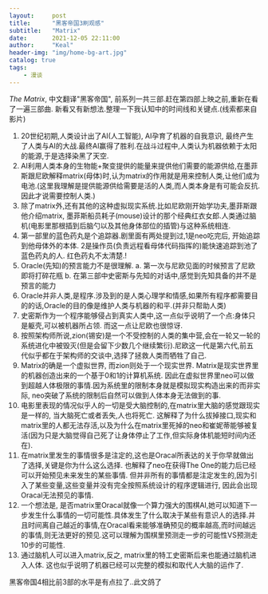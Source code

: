 ```yaml
---
layout:     post
title:      "黑客帝国3刷观感"
subtitle:   "Matrix"
date:       2021-12-05 22:11:00
author:     "Keal"
header-img: "img/home-bg-art.jpg"
catalog: true
tags:
    - 漫谈
---
```


*The Matrix*, 中文翻译"黑客帝国", 前系列一共三部.赶在第四部上映之前,重新在看了一遍三部曲. 新看又有新想法.整理一下我认知中的时间线和关键点.(线索都来自影片)

1. 20世纪初期,人类设计出了AI(人工智能), AI孕育了机器的自我意识, 最终产生了人类与AI的大战.最终AI赢得了胜利.在战斗过程中,人类认为机器依赖于太阳的能源,于是选择染黑了天空.  
2. AI利用人类本身的生物能+聚变提供的能量来提供他们需要的能源供给,在墨菲斯跟尼欧解释matrix(母体)时,认为matrix的作用就是用来控制人类,让他们成为电池.(这里我理解是提供能源供给需要是活的人类,而人类本身是有可能会反抗.因此才说需要控制人类.)
3. 除了matrix外,还有其他的这种虚拟现实系统.比如尼欧刚开始学功夫,墨菲斯跟他介绍matrix, 墨菲斯船员耗子(mouse)设计的那个经典红衣女郎.人类通过脑机(电影里那根插到后脑勺以及其他身体部位的插管)与这种系统相连.
4. 第一部里的蓝色药丸是个追踪器.剧里面有两处提到过,1是neo吃完后, 开始追踪到他母体外的本体. 2是操作员(负责远程看母体代码指挥的)能快速追踪到池了蓝色药丸的人. 红色药丸不太清楚.!
5. Oracle(先知)的预言能力不是很理解.
   a. 第一次与尼欧见面的时候预言了尼欧即将打碎花瓶
   b. 在第三部中史密斯与先知的对话中,感觉到先知具备的并不是预言的能力
6. Oracle并非人类,是程序.涉及到的是人类心理学和情感,如果所有程序都需要目的的话,Oracle的目的像是维护人类与机器的和平.(并非只帮助人类)
7. 史密斯作为一个程序能够侵占到真实人类中,这一点似乎说明了一个点:身体只是躯壳,可以被机器所占领. 而这一点让尼欧也很惊讶.
8. 按照架构师所说,zion(锡安)是一个不受控制的人类的集中营,会在一轮又一轮的系统进化中被毁灭(但是会留下少数几个继续繁衍).尼欧这一代是第六代,前五代似乎都在于架构师的交谈中,选择了拯救人类而牺牲了自己.
8. Matrix的确是一个虚拟世界, 而zion则处于一个现实世界. Matrix是现实世界里的机器创造出来的一个基于0和1的计算机系统. 因此在虚拟世界里neo可以做到超越人体极限的事情.因为系统里的限制本身就是模拟现实构造出来的而非实际, neo突破了系统的限制后自然可以做到人体本身无法做到的事.
8. 电影里表现的情况似乎人的一切是受大脑控制的,在matrix里大脑的感觉跟现实是一样的, 当大脑死亡或者丢失,人也将死亡. 这解释了为什么拔掉接口,现实和matrix里的人都无法存活,以及为什么在matrix里死掉的neo和崔妮蒂能够被复活(因为只是大脑觉得自己死了让身体停止了工作,但实际身体机能短时间内还在).
8. 在matrix里发生的事情很多是注定的,这也是Oracal所表达的关于你早就做出了选择,关键是你为什么这么选择. 也解释了neo在获得The One的能力后已经可以开始预见未来发生的某些事情. 但并非所有的事情都是注定发生的,因为引入了某些变量,这些变量并没有完全按照系统设计的程序逻辑进行, 因此会出现Oracal无法预见的事情.
8. 一个想法是, 是否matrix里Oracal就像一个算力强大的围棋AI,她可以知道下一步发生什么事情的一切可能性.具体发生了什么取决于某些有意识人的选择.并且时间离自己越近的事情,在Oracal看来能够准确预见的概率越高,而时间越远的事情,则无法更好的预见.这可以理解为围棋里预测走一步的可能性VS预测走10步的可能性.
8. 通过脑机人可以进入matrix,反之, matrix里的特工史密斯后来也能通过脑机进入人体. 这也似乎说明了机器已经可以完整的模拟和取代人大脑的运作了.



黑客帝国4相比前3部的水平是有点拉了..此文鸽了

